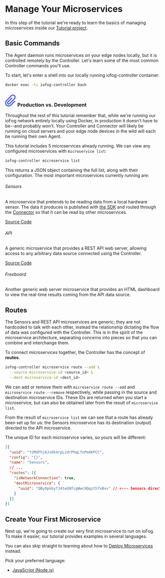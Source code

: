 # Manage Your Microservices
In this step of the tutorial we're ready to learn the basics of managing microservices inside our [Tutorial project](../tutorial/introduction.html).

## Basic Commands
The Agent daemon runs microservices on your edge nodes locally, but it is controlled remotely by the Controller. Let's learn some of the most common Controller commands you'll use.

To start, let's enter a shell into our locally running iofog-controller container:

```sh
docker exec -ti iofog-controller bash
```

<aside class="notifications note">
  <h3><img src="/images/icos/ico-note.svg" alt=""> Production vs. Development</h3>
  <p>Throughout the rest of this tutorial remember that, while we're running our ioFog network entirely locally using Docker, in production it doesn't have to be--and probably won't. Your Controller and Connector will likely be running on cloud servers and your edge node devices in the wild will each be running their own Agent.</p>
</aside>

This tutorial includes 5 microservices already running. We can view any configured microservices with `microservice list`:

```sh
iofog-controller microservice list
```

This returns a JSON object containing the full list, along with their configuration. The most important microservices currently running are:

###### Sensors
A microservice that pretends to be reading data from a local hardware sensor. The data it produces is published with [the SDK](../writing-microservices/sdk.html) and routed through the [Connector](../connectors/overview.html) so that it can be read by other microservices.

[Source Code](https://github.com/ioFog/example-microservices/tree/master/sensors-data)

###### API
A generic microservice that provides a REST API web server, allowing access to any arbitrary data source connected using the Controller.

[Source Code](https://github.com/ioFog/example-microservices/tree/master/json-rest-api-cors-enabled)

###### Freeboard
Another generic web server microservice that provides an HTML dashboard to view the real-time results coming from the API data source.

## Routes
The Sensors and REST API microservices are generic; they are not hardcoded to talk with each other, instead the relationship dictating the flow of data was configured with the Controller. This is in the spirit of the microservice architecture, separating concerns into pieces so that you can combine and interchange them.

To connect microservices together, the Controller has the concept of **routes**.

```sh
iofog-controller microservice route --add \
  --source-microservice-id <source_id> \
  --dest-microservice-id <dest_id>
```

We can add or remove them with `microservice route --add` and `microservice route --remove` respectively, while passing in the source and destination microservice IDs. These IDs are returned when you start a microservice, but can also be obtained later from the result of `microservice list`.

From the result of `microservice list` we can see that a route has already been set up for us: the Sensors microservice has its destination (output) directed to the API microservice.

The unique ID for each microservice varies, so yours will be different:

```json
[{
  "uuid": "Y2MdFhj6Jndk4rpLzdrPhqLfnPm4KPCC",
  "config": "{}",
  "name": "Sensors",
  // ...
  "routes": [{
    "isNetworkConnection": true,
    "destMicroservice": {
      "uuid": "QBy9pkbyfJ4twGNfcgWwc9QqzCh7xBxv" // <--- Sensors directed to API
    }
  }]
}]
```

## Create Your First Microservice
Next up, we're going to create our very first microservice to run on ioFog. To make it easier, our tutorial provides examples in several languages.

You can also skip straight to learning about how to [Deploy Microservices](deploy-your-microservice.html) instead.

Pick your preferred language:

- [JavaScript (Node.js)](create-your-first-microservice-javascript.html)
